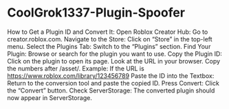 # CoolGrok1337-Plugin-Spoofer

How to Get a Plugin ID and Convert It:
Open Roblox Creator Hub:
Go to creator.roblox.com.
Navigate to the Store:
Click on “Store” in the top-left menu.
Select the Plugins Tab:
Switch to the “Plugins” section.
Find Your Plugin:
Browse or search for the plugin you want to use.
Copy the Plugin ID:
Click on the plugin to open its page.
Look at the URL in your browser. Copy the numbers after /asset/.
Example: If the URL is https://www.roblox.com/library/123456789
Paste the ID into the Textbox: Return to the conversion tool and paste the copied ID.
Press Convert: Click the “Convert” button.
Check ServerStorage: The converted plugin should now appear in ServerStorage.
